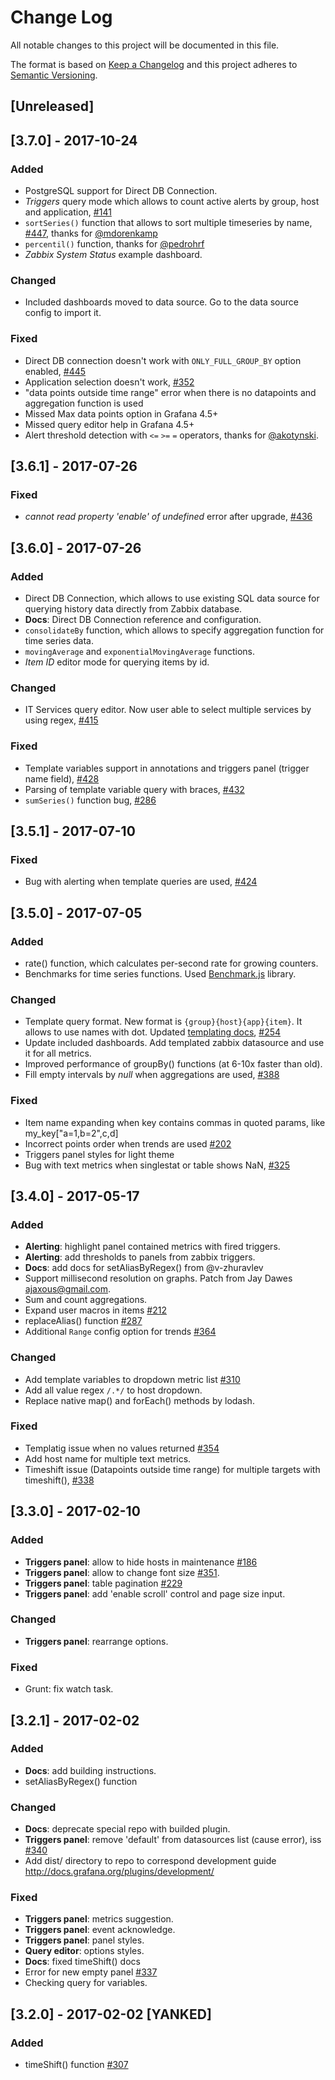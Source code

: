 # Change Log

All notable changes to this project will be documented in this file.

The format is based on [Keep a Changelog](http://keepachangelog.com/)
and this project adheres to [Semantic Versioning](http://semver.org/).

## [Unreleased]

## [3.7.0] - 2017-10-24
### Added
- PostgreSQL support for Direct DB Connection.
- _Triggers_ query mode which allows to count active alerts by group, host and application, [#141](https://github.com/alexanderzobnin/grafana-zabbix/issues/141)
- `sortSeries()` function that allows to sort multiple timeseries by name, [#447](https://github.com/alexanderzobnin/grafana-zabbix/issues/447), thanks for [@mdorenkamp](https://github.com/mdorenkamp)
- `percentil()` function, thanks for [@pedrohrf](https://github.com/pedrohrf)
- _Zabbix System Status_ example dashboard.

### Changed
- Included dashboards moved to data source. Go to the data source config to import it.

### Fixed
- Direct DB connection doesn't work with `ONLY_FULL_GROUP_BY` option enabled, [#445](https://github.com/alexanderzobnin/grafana-zabbix/issues/445)
- Application selection doesn't work, [#352](https://github.com/alexanderzobnin/grafana-zabbix/issues/352)
- "data points outside time range" error when there is no datapoints and aggregation function is used
- Missed Max data points option in Grafana 4.5+
- Missed query editor help in Grafana 4.5+
- Alert threshold detection with `<=` `>=` `=` operators, thanks for [@akotynski](https://github.com/akotynski).

## [3.6.1] - 2017-07-26
### Fixed
- _cannot read property 'enable' of undefined_ error after upgrade, [#436](https://github.com/alexanderzobnin/grafana-zabbix/issues/436)


## [3.6.0] - 2017-07-26
### Added
- Direct DB Connection, which allows to use existing SQL data source for querying history data directly from Zabbix database.
- **Docs**: Direct DB Connection reference and configuration.
- `consolidateBy` function, which allows to specify aggregation function for time series data.
- `movingAverage` and `exponentialMovingAverage` functions.
- _Item ID_ editor mode for querying items by id.

### Changed
- IT Services query editor. Now user able to select multiple services by using regex, [#415](https://github.com/alexanderzobnin/grafana-zabbix/issues/415)

### Fixed
- Template variables support in annotations and triggers panel (trigger name field), [#428](https://github.com/alexanderzobnin/grafana-zabbix/issues/428)
- Parsing of template variable query with braces, [#432](https://github.com/alexanderzobnin/grafana-zabbix/issues/432)
- `sumSeries()` function bug, [#286](https://github.com/alexanderzobnin/grafana-zabbix/issues/286)


## [3.5.1] - 2017-07-10
### Fixed
- Bug with alerting when template queries are used, [#424](https://github.com/alexanderzobnin/grafana-zabbix/issues/424)


## [3.5.0] - 2017-07-05
### Added
- rate() function, which calculates per-second rate for growing counters.
- Benchmarks for time series functions. Used [Benchmark.js](https://github.com/bestiejs/benchmark.js) library.

### Changed
- Template query format. New format is `{group}{host}{app}{item}`. It allows to use names with dot. Updated 
  [templating docs](http://docs.grafana-zabbix.org/guides/templating/#query-format), 
  [#254](https://github.com/alexanderzobnin/grafana-zabbix/issues/254)
- Update included dashboards. Add templated zabbix datasource and use it for all metrics.
- Improved performance of groupBy() functions (at 6-10x faster than old).
- Fill empty intervals by _null_ when aggregations are used, [#388](https://github.com/alexanderzobnin/grafana-zabbix/issues/388)

### Fixed
- Item name expanding when key contains commas in quoted params, like my_key["a=1,b=2",c,d]
- Incorrect points order when trends are used [#202](https://github.com/alexanderzobnin/grafana-zabbix/issues/202)
- Triggers panel styles for light theme
- Bug with text metrics when singlestat or table shows NaN, [#325](https://github.com/alexanderzobnin/grafana-zabbix/issues/325)


## [3.4.0] - 2017-05-17
### Added
- **Alerting**: highlight panel contained metrics with fired triggers.
- **Alerting**: add thresholds to panels from zabbix triggers.
- **Docs**: add docs for setAliasByRegex() from @v-zhuravlev
- Support millisecond resolution on graphs. Patch from Jay Dawes <ajaxous@gmail.com>.
- Sum and count aggregations.
- Expand user macros in items [#212](https://github.com/alexanderzobnin/grafana-zabbix/issues/212)
- replaceAlias() function [#287](https://github.com/alexanderzobnin/grafana-zabbix/issues/287)
- Additional `Range` config option for trends [#364](https://github.com/alexanderzobnin/grafana-zabbix/issues/364)

### Changed
- Add template variables to dropdown metric list [#310](https://github.com/alexanderzobnin/grafana-zabbix/issues/310)
- Add all value regex `/.*/` to host dropdown.
- Replace native map() and forEach() methods by lodash.

### Fixed
- Templatig issue when no values returned [#354](https://github.com/alexanderzobnin/grafana-zabbix/issues/354)
- Add host name for multiple text metrics.
- Timeshift issue (Datapoints outside time range) for multiple targets with timeshift(), [#338](https://github.com/alexanderzobnin/grafana-zabbix/issues/338)


## [3.3.0] - 2017-02-10
### Added
- **Triggers panel**: allow to hide hosts in maintenance [#186](https://github.com/alexanderzobnin/grafana-zabbix/issues/186)
- **Triggers panel**: allow to change font size [#351](https://github.com/alexanderzobnin/grafana-zabbix/issues/351).
- **Triggers panel**: table pagination [#229](https://github.com/alexanderzobnin/grafana-zabbix/issues/229)
- **Triggers panel**: add 'enable scroll' control and page size input.

### Changed
- **Triggers panel**: rearrange options.

### Fixed
- Grunt: fix watch task.


## [3.2.1] - 2017-02-02
### Added
- **Docs**: add building instructions.
- setAliasByRegex() function

### Changed
- **Docs**: deprecate special repo with builded plugin.
- **Triggers panel**: remove 'default' from datasources list (cause error), iss [#340](https://github.com/alexanderzobnin/grafana-zabbix/issues/340)
- Add dist/ directory to repo to correspond development guide http://docs.grafana.org/plugins/development/

### Fixed
- **Triggers panel**: metrics suggestion.
- **Triggers panel**: event acknowledge.
- **Triggers panel**: panel styles.
- **Query editor**: options styles.
- **Docs**: fixed timeShift() docs
- Error for new empty panel [#337](https://github.com/alexanderzobnin/grafana-zabbix/issues/337)
- Checking query for variables.


## [3.2.0] - 2017-02-02 [YANKED]
### Added
- timeShift() function [#307](https://github.com/alexanderzobnin/grafana-zabbix/issues/307)
